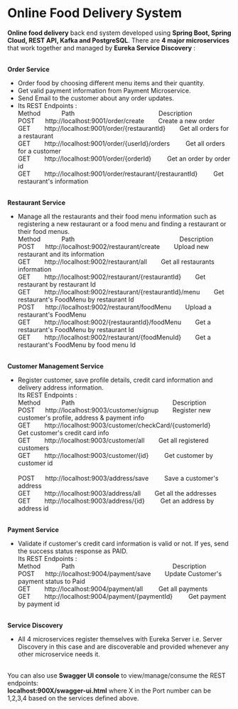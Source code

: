 # Online Food Delivery System
**Online food delivery** back end system developed using **Spring Boot, Spring Cloud, REST API, Kafka and PostgreSQL**. There are **4 major microservices** that work together and managed by **Eureka Service Discovery** : </br><br/>

**Order Service**</br>
* Order food by choosing different menu items and their quantity.</br>
* Get valid payment information from Payment Microservice.</br>
* Send Email to the customer about any order updates.<br/>
* Its REST Endpoints :<br/>
Method&nbsp; &nbsp; &nbsp; &nbsp; &nbsp; &nbsp; Path&nbsp; &nbsp; &nbsp; &nbsp; &nbsp; &nbsp; &nbsp; &nbsp; &nbsp; &nbsp; &nbsp; &nbsp; &nbsp; &nbsp; &nbsp; &nbsp; &nbsp; &nbsp; &nbsp; &nbsp; &nbsp; &nbsp; &nbsp; &nbsp; Description</br>
POST&nbsp; &nbsp; &nbsp; 	       http://localhost:9001/order/create&nbsp; &nbsp; &nbsp; &nbsp; 	                 		Create a new order</br>
GET&nbsp; &nbsp; &nbsp; &nbsp; 	       	   http://localhost:9001/order/{restaurantId}&nbsp; &nbsp; &nbsp; &nbsp;                    Get all orders for a restaurant</br>
GET&nbsp; &nbsp; &nbsp; &nbsp; 	           http://localhost:9001/order/{userId}/orders	&nbsp; &nbsp; &nbsp; &nbsp;  	 	 		Get all orders for a customer</br>
GET&nbsp; &nbsp; &nbsp; &nbsp; 	           http://localhost:9001/order/{orderId}	&nbsp; &nbsp; &nbsp; &nbsp;  	         		Get an order by order id</br>
GET&nbsp; &nbsp; &nbsp; &nbsp; 	           http://localhost:9001/order/restaurant/{restaurantId}	&nbsp; &nbsp; &nbsp; &nbsp;  	Get restaurant's information</br><br/>

**Restaurant Service**</br>
* Manage all the restaurants and their food menu information such as registering a new restaurant or a food menu and 
finding a restaurant or their food menus.</br>
Method&nbsp; &nbsp; &nbsp; &nbsp; &nbsp; &nbsp; Path&nbsp; &nbsp; &nbsp; &nbsp; &nbsp; &nbsp; &nbsp; &nbsp; &nbsp; &nbsp; &nbsp; &nbsp; &nbsp; &nbsp; &nbsp; &nbsp; &nbsp; &nbsp; &nbsp; &nbsp; &nbsp; &nbsp; &nbsp; &nbsp; &nbsp; &nbsp; &nbsp; &nbsp; &nbsp; &nbsp; Description</br>
POST&nbsp; &nbsp; &nbsp; 	       http://localhost:9002/restaurant/create&nbsp; &nbsp; &nbsp; &nbsp; 	                     Upload new restaurant and its information</br>
GET&nbsp; &nbsp; &nbsp; &nbsp; 	           http://localhost:9002/restaurant/all&nbsp; &nbsp; &nbsp; &nbsp;                     		 Get all restaurants information</br>
GET&nbsp; &nbsp; &nbsp; &nbsp; 	           http://localhost:9002/restaurant/{restaurantId}&nbsp; &nbsp; &nbsp; &nbsp; 	 	 		 Get restaurant by restaurant Id</br>
GET&nbsp; &nbsp; &nbsp; &nbsp; 	           http://localhost:9002/restaurant/{restaurantId}/menu&nbsp; &nbsp; &nbsp; &nbsp; 	 	 	 Get restaurant's FoodMenu by restaurant Id</br>
POST&nbsp; &nbsp; &nbsp; 	       http://localhost:9002/restaurant/foodMenu&nbsp; &nbsp; &nbsp; &nbsp; 	                 Upload a restaurant's FoodMenu</br>
GET&nbsp; &nbsp; &nbsp; &nbsp; 	           http://localhost:9002/{restaurantId}/foodMenu&nbsp; &nbsp; &nbsp; &nbsp;                  Get a restaurant's FoodMenu by restaurant Id</br>
GET&nbsp; &nbsp; &nbsp; &nbsp; 	           http://localhost:9002/restaurant/{foodMenuId}&nbsp; &nbsp; &nbsp; &nbsp; 	 	 		 Get a restaurant's FoodMenu by food menu Id</br></br>

**Customer Management Service**</br>
* Register customer, save profile details, credit card information and delivery address information.<br/>
Its REST Endpoints :<br/> 
Method&nbsp; &nbsp; &nbsp; &nbsp; &nbsp; &nbsp; Path&nbsp; &nbsp; &nbsp; &nbsp; &nbsp; &nbsp; &nbsp; &nbsp; &nbsp; &nbsp; &nbsp; &nbsp; &nbsp; &nbsp; &nbsp; &nbsp; &nbsp; &nbsp; &nbsp; &nbsp; &nbsp; &nbsp; &nbsp; &nbsp; &nbsp; &nbsp; &nbsp; &nbsp; Description</br>
POST&nbsp; &nbsp; &nbsp; 	      http://localhost:9003/customer/signup&nbsp; &nbsp; &nbsp; &nbsp;                   Register new customer's profile, address & payment info <br/>
GET&nbsp; &nbsp; &nbsp; &nbsp; 	       http://localhost:9003/customer/checkCard/{customerId}&nbsp; &nbsp; &nbsp; &nbsp;   Get customer's credit card info<br/>
GET&nbsp; &nbsp; &nbsp; &nbsp; 	       http://localhost:9003/customer/all&nbsp; &nbsp; &nbsp; &nbsp;  	 				             Get all registered customers<br/>
GET&nbsp; &nbsp; &nbsp; &nbsp; 	       http://localhost:9003/customer/{id}	&nbsp; &nbsp; &nbsp; &nbsp;  	 			         Get customer by customer id<br/><br/>
POST&nbsp; &nbsp; &nbsp; 	      http://localhost:9003/address/save	 &nbsp; &nbsp; &nbsp; &nbsp;                 	  Save a customer's address<br/>
GET&nbsp; &nbsp; &nbsp; &nbsp; 	       http://localhost:9003/address/all&nbsp; &nbsp; &nbsp; &nbsp;                			    Get all the addresses<br/>
GET&nbsp; &nbsp; &nbsp; &nbsp; 	       http://localhost:9003/address/{id}	 &nbsp; &nbsp; &nbsp; &nbsp; 	 				             Get an address by address id<br/><br/>


**Payment Service**</br>
* Validate if customer's credit card information is valid or not. If yes, send the success status response as PAID.</br>
Its REST Endpoints :<br/>
Method&nbsp; &nbsp; &nbsp; &nbsp; &nbsp; &nbsp; Path&nbsp; &nbsp; &nbsp; &nbsp; &nbsp; &nbsp; &nbsp; &nbsp; &nbsp; &nbsp; &nbsp; &nbsp; &nbsp; &nbsp; &nbsp; &nbsp; &nbsp; &nbsp; &nbsp; &nbsp; &nbsp; &nbsp; &nbsp; &nbsp; &nbsp; &nbsp; &nbsp; &nbsp; Description</br>
POST&nbsp; &nbsp; &nbsp; 	         http://localhost:9004/payment/save&nbsp; &nbsp; &nbsp; &nbsp;                        	Update Customer's payment status to Paid</br>
GET&nbsp; &nbsp; &nbsp; &nbsp; 	       	     http://localhost:9004/payment/all &nbsp; &nbsp; &nbsp; &nbsp;         					Get all payments</br>
GET&nbsp; &nbsp; &nbsp; &nbsp; 	       	     http://localhost:9004/payment/{paymentId} &nbsp; &nbsp; &nbsp; &nbsp; 	 	 			Get payment by payment id</br></br>


**Service Discovery**</br>
* All 4 microservices register themselves with Eureka Server i.e. Server Discovery in this case and are discoverable and provided whenever any other microservice needs it.</br></br>

You can also use **Swagger UI console** to view/manage/consume the REST endpoints: </br>
**localhost:900X/swagger-ui.html** where X in the Port number can be 1,2,3,4 based on the services defined above.
